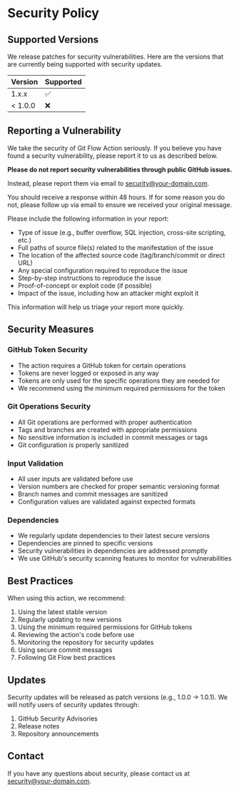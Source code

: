 # Security Policy

## Supported Versions

We release patches for security vulnerabilities. Here are the versions that are currently being supported with security updates.

| Version | Supported          |
| ------- | ------------------ |
| 1.x.x   | :white_check_mark: |
| < 1.0.0 | :x:                |

## Reporting a Vulnerability

We take the security of Git Flow Action seriously. If you believe you have found a security vulnerability, please report it to us as described below.

**Please do not report security vulnerabilities through public GitHub issues.**

Instead, please report them via email to security@your-domain.com.

You should receive a response within 48 hours. If for some reason you do not, please follow up via email to ensure we received your original message.

Please include the following information in your report:

- Type of issue (e.g., buffer overflow, SQL injection, cross-site scripting, etc.)
- Full paths of source file(s) related to the manifestation of the issue
- The location of the affected source code (tag/branch/commit or direct URL)
- Any special configuration required to reproduce the issue
- Step-by-step instructions to reproduce the issue
- Proof-of-concept or exploit code (if possible)
- Impact of the issue, including how an attacker might exploit it

This information will help us triage your report more quickly.

## Security Measures

### GitHub Token Security

- The action requires a GitHub token for certain operations
- Tokens are never logged or exposed in any way
- Tokens are only used for the specific operations they are needed for
- We recommend using the minimum required permissions for the token

### Git Operations Security

- All Git operations are performed with proper authentication
- Tags and branches are created with appropriate permissions
- No sensitive information is included in commit messages or tags
- Git configuration is properly sanitized

### Input Validation

- All user inputs are validated before use
- Version numbers are checked for proper semantic versioning format
- Branch names and commit messages are sanitized
- Configuration values are validated against expected formats

### Dependencies

- We regularly update dependencies to their latest secure versions
- Dependencies are pinned to specific versions
- Security vulnerabilities in dependencies are addressed promptly
- We use GitHub's security scanning features to monitor for vulnerabilities

## Best Practices

When using this action, we recommend:

1. Using the latest stable version
2. Regularly updating to new versions
3. Using the minimum required permissions for GitHub tokens
4. Reviewing the action's code before use
5. Monitoring the repository for security updates
6. Using secure commit messages
7. Following Git Flow best practices

## Updates

Security updates will be released as patch versions (e.g., 1.0.0 -> 1.0.1). We will notify users of security updates through:

1. GitHub Security Advisories
2. Release notes
3. Repository announcements

## Contact

If you have any questions about security, please contact us at security@your-domain.com.

